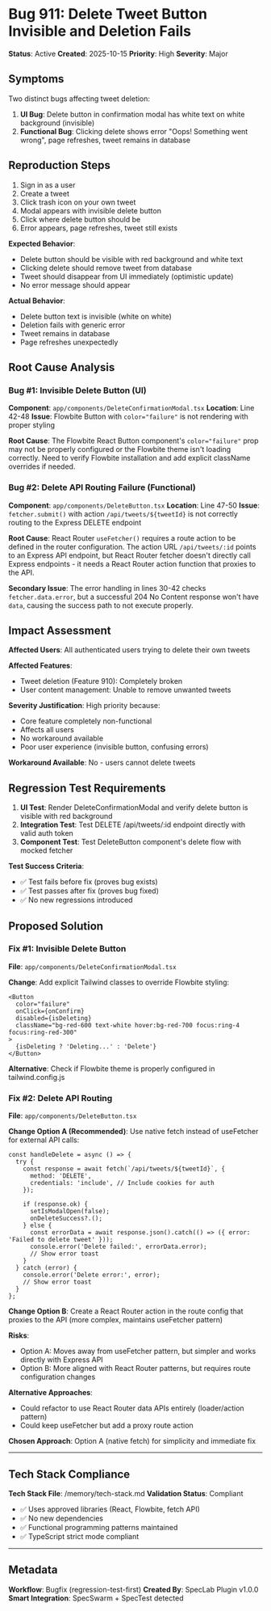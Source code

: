 # Bug 911: Delete Tweet Button Invisible and Deletion Fails

**Status**: Active
**Created**: 2025-10-15
**Priority**: High
**Severity**: Major

## Symptoms

Two distinct bugs affecting tweet deletion:

1. **UI Bug**: Delete button in confirmation modal has white text on white background (invisible)
2. **Functional Bug**: Clicking delete shows error "Oops! Something went wrong", page refreshes, tweet remains in database

## Reproduction Steps

1. Sign in as a user
2. Create a tweet
3. Click trash icon on your own tweet
4. Modal appears with invisible delete button
5. Click where delete button should be
6. Error appears, page refreshes, tweet still exists

**Expected Behavior**:
- Delete button should be visible with red background and white text
- Clicking delete should remove tweet from database
- Tweet should disappear from UI immediately (optimistic update)
- No error message should appear

**Actual Behavior**:
- Delete button text is invisible (white on white)
- Deletion fails with generic error
- Tweet remains in database
- Page refreshes unexpectedly

## Root Cause Analysis

### Bug #1: Invisible Delete Button (UI)

**Component**: `app/components/DeleteConfirmationModal.tsx`
**Location**: Line 42-48
**Issue**: Flowbite Button with `color="failure"` is not rendering with proper styling

**Root Cause**: The Flowbite React Button component's `color="failure"` prop may not be properly configured or the Flowbite theme isn't loading correctly. Need to verify Flowbite installation and add explicit className overrides if needed.

### Bug #2: Delete API Routing Failure (Functional)

**Component**: `app/components/DeleteButton.tsx`
**Location**: Line 47-50
**Issue**: `fetcher.submit()` with action `/api/tweets/${tweetId}` is not correctly routing to the Express DELETE endpoint

**Root Cause**: React Router `useFetcher()` requires a route action to be defined in the router configuration. The action URL `/api/tweets/:id` points to an Express API endpoint, but React Router fetcher doesn't directly call Express endpoints - it needs a React Router action function that proxies to the API.

**Secondary Issue**: The error handling in lines 30-42 checks `fetcher.data.error`, but a successful 204 No Content response won't have `data`, causing the success path to not execute properly.

## Impact Assessment

**Affected Users**: All authenticated users trying to delete their own tweets

**Affected Features**:
- Tweet deletion (Feature 910): Completely broken
- User content management: Unable to remove unwanted tweets

**Severity Justification**: High priority because:
- Core feature completely non-functional
- Affects all users
- No workaround available
- Poor user experience (invisible button, confusing errors)

**Workaround Available**: No - users cannot delete tweets

## Regression Test Requirements

1. **UI Test**: Render DeleteConfirmationModal and verify delete button is visible with red background
2. **Integration Test**: Test DELETE /api/tweets/:id endpoint directly with valid auth token
3. **Component Test**: Test DeleteButton component's delete flow with mocked fetcher

**Test Success Criteria**:
- ✅ Test fails before fix (proves bug exists)
- ✅ Test passes after fix (proves bug fixed)
- ✅ No new regressions introduced

## Proposed Solution

### Fix #1: Invisible Delete Button

**File**: `app/components/DeleteConfirmationModal.tsx`

**Change**: Add explicit Tailwind classes to override Flowbite styling:
```tsx
<Button
  color="failure"
  onClick={onConfirm}
  disabled={isDeleting}
  className="bg-red-600 text-white hover:bg-red-700 focus:ring-4 focus:ring-red-300"
>
  {isDeleting ? 'Deleting...' : 'Delete'}
</Button>
```

**Alternative**: Check if Flowbite theme is properly configured in tailwind.config.js

### Fix #2: Delete API Routing

**File**: `app/components/DeleteButton.tsx`

**Change Option A (Recommended)**: Use native fetch instead of useFetcher for external API calls:
```tsx
const handleDelete = async () => {
  try {
    const response = await fetch(`/api/tweets/${tweetId}`, {
      method: 'DELETE',
      credentials: 'include', // Include cookies for auth
    });

    if (response.ok) {
      setIsModalOpen(false);
      onDeleteSuccess?.();
    } else {
      const errorData = await response.json().catch(() => ({ error: 'Failed to delete tweet' }));
      console.error('Delete failed:', errorData.error);
      // Show error toast
    }
  } catch (error) {
    console.error('Delete error:', error);
    // Show error toast
  }
};
```

**Change Option B**: Create a React Router action in the route config that proxies to the API (more complex, maintains useFetcher pattern)

**Risks**:
- Option A: Moves away from useFetcher pattern, but simpler and works directly with Express API
- Option B: More aligned with React Router patterns, but requires route configuration changes

**Alternative Approaches**:
- Could refactor to use React Router data APIs entirely (loader/action pattern)
- Could keep useFetcher but add a proxy route action

**Chosen Approach**: Option A (native fetch) for simplicity and immediate fix

---

## Tech Stack Compliance

**Tech Stack File**: /memory/tech-stack.md
**Validation Status**: Compliant

- ✅ Uses approved libraries (React, Flowbite, fetch API)
- ✅ No new dependencies
- ✅ Functional programming patterns maintained
- ✅ TypeScript strict mode compliant

---

## Metadata

**Workflow**: Bugfix (regression-test-first)
**Created By**: SpecLab Plugin v1.0.0
**Smart Integration**: SpecSwarm + SpecTest detected
